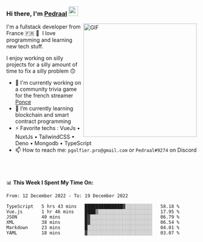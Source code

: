 ### Hi there, I'm <a href="https://pedraal.dev" target="_blank">Pedraal</a> <img src="https://media.giphy.com/media/hvRJCLFzcasrR4ia7z/giphy.gif" width="25px">
<img align="right" alt="GIF" src="https://pedraal.dev/avatar.png" width="300" height="300" />

I'm a fullstack developer from France 🇫🇷 🥖 &nbsp;I love programming and learning new
tech stuff.

I enjoy working on silly projects for a silly amount of time to fix a silly problem 🙃

- 🔭  I'm currently working on a community trivia game for the french streamer <a href="https://twitch.tv/ponce" target="_blank">Ponce</a>
- 🌱 I’m currently learning blockchain and smart contract programming
- ⚡ Favorite techs : VueJs &bull; NuxtJs &bull; TailwindCSS &bull; Deno &bull; Mongodb &bull; TypeScript
- 📫 How to reach me: `pgolfier.pro@gmail.com` or `Pedraal#9274` on Discord

<br>
<br>

📊 **This Week I Spent My Time On:**
<!--START_SECTION:waka-->

```text
From: 12 December 2022 - To: 19 December 2022

TypeScript   5 hrs 43 mins   ██████████████▓░░░░░░░░░░   58.18 %
Vue.js       1 hr 46 mins    ████▒░░░░░░░░░░░░░░░░░░░░   17.95 %
JSON         40 mins         █▓░░░░░░░░░░░░░░░░░░░░░░░   06.79 %
XML          38 mins         █▓░░░░░░░░░░░░░░░░░░░░░░░   06.54 %
Markdown     23 mins         █░░░░░░░░░░░░░░░░░░░░░░░░   04.01 %
YAML         18 mins         ▓░░░░░░░░░░░░░░░░░░░░░░░░   03.07 %
```

<!--END_SECTION:waka-->
